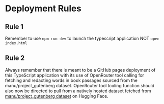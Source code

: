 # Deployment Rules

## Rule 1 

Remember to use `npm run dev` to launch the typescript application NOT `open index.html`

## Rule 2

Always remember that there is meant to be a GitHub pages deployment of this TypeScript application with its use of OpenRouter tool calling for fetching and redacting words in book passages sourced from the manu/project_gutenberg dataset. OpenRouter tool tooling function should also now be directed to pull from a natively hosted dataset fetched from [manu/project_gutenberg dataset](https://huggingface.co/datasets/manu/project_gutenberg) on Hugging Face.
